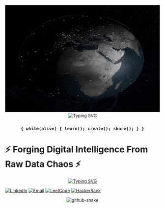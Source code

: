 <div align="center">
  <img src="https://raw.githubusercontent.com/dheeraz07/dheeraz07/main/assets/earth%20gif.gif" width="850" height="350" alt="Earth View">
</div>

<div align="center">
  <img src="https://readme-typing-svg.herokuapp.com?font=Montserrat&weight=600&size=22&duration=3000&pause=1000&color=39C4FF&center=true&vCenter=true&random=false&width=600&height=45&lines=Building+intelligent+data+systems;Transforming+insights+into+impact;Machine+learning+solutions+for+real-world+problems" alt="Typing SVG" />
</div>

<div align="center">
  <h3>
    <code>{ while(alive) { learn(); create(); share(); } }</code>
  </h3>
</div>

# ⚡ Forging Digital Intelligence From Raw Data Chaos ⚡

<div align="center">
  <a href="https://github.com/dheeraz07">
    <img src="https://readme-typing-svg.herokuapp.com?font=Fira+Code&duration=3000&pause=1000&color=0CE82B&center=true&vCenter=true&multiline=true&random=false&width=800&height=100&lines=Data+is+my+canvas%2C+algorithms+my+brushes%2C+and+AI+my+masterpiece;Transforming+the+invisible+threads+of+data+into+digital+intelligence;Where+others+see+random+noise%2C+I+orchestrate+data+symphonies" alt="Typing SVG" />
  </a>
</div>

[![LinkedIn](https://img.shields.io/badge/LinkedIn-Connect-blue?style=flat&logo=linkedin)](https://www.linkedin.com/in/dheerazchavali/)
[![Email](https://img.shields.io/badge/Email-Contact-red?style=flat&logo=gmail)](mailto:dheerazchavali@gmail.com)
[![LeetCode](https://img.shields.io/badge/LeetCode-Profile-orange?style=flat&logo=leetcode)](https://leetcode.com/Dheeraz7/)
[![HackerRank](https://img.shields.io/badge/HackerRank-Profile-green?style=flat&logo=hackerrank)](https://www.hackerrank.com/dheerazchavali)

<!-- Snake Animation -->
<div align="center">
  <picture>
    <source media="(prefers-color-scheme: dark)" srcset="https://raw.githubusercontent.com/dheeraz07/dheeraz07/output/github-contribution-grid-snake-dark.svg" />
    <source media="(prefers-color-scheme: light)" srcset="https://raw.githubusercontent.com/dheeraz07/dheeraz07/output/github-contribution-grid-snake.svg" />
    <img alt="github-snake" src="https://raw.githubusercontent.com/dheeraz07/dheeraz07/output/github-contribution-grid-snake.svg" />
  </picture>
</div>

<!-- Rest of your existing README content -->